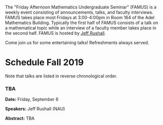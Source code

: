 The "Friday Afternoon Mathematics Undergraduate Seminar" (FAMUS) is a weekly event consisting of announcements, talks, and faculty interviews.  FAMUS takes place most Fridays at 3:00-4:00pm in Room 164 of the Adel Mathematics Building.  Typically the first half of FAMUS consists of a talk on a mathematical topic while an interview of a faculty member takes place in the second half. FAMUS is hosted by [Jeff Rushall](https://nau.edu/cefns/natsci/math/directory-full-time/rushall-jeff/).

Come join us for some entertaining talks!  Refreshments always served.

# Schedule Fall 2019 #

Note that talks are listed in reverse chronological order.

### TBA

**Date:** Friday, September 6

**Speakers:** Jeff Rushall (NAU)

**Abstract:** TBA

<!-- The faculty guest is John Hagood.  [[PDF of Flyer]({{ site.baseurl }}/famus_files/FAMUS19-05-03.pdf)] -->
